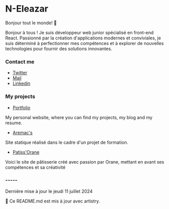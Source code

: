 # N-Eleazar

Bonjour tout le monde! 👋

Bonjour à tous ! Je suis développeur web junior spécialisé en front-end React. Passionné par la création d'applications modernes et conviviales, 
je suis déterminé à perfectionner mes compétences et à explorer de nouvelles technologies pour fournir des solutions innovantes. 

### Contact me

* [Twitter](https://twitter.com/EleazarNabet_)
* [Mail](mailto:nabet.eleazar@gmail.com)
* [Linkedin](https://www.linkedin.com/in/eleazar-nabet)


### My projects

* [Portfolio](https://projet-port-folio.vercel.app/)

My personal website, where you can find my projects, my blog and my resume.

* [Aremac's](https://myfirsteval.vercel.app/)

Site statique réalisé dans le cadre d'un projet de formation.

* [Patiss'Orane](https://patisserie-orane.vercel.app/)

Voici le site de pâtisserie créé avec passion par Orane, mettant en avant ses compétences et sa créativité


### -----


Dernière mise à jour le jeudi 11 juillet 2024

🤖 Ce README.md est mis à jour avec artistry.
